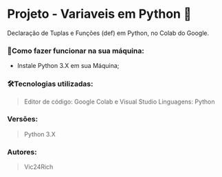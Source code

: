 # Projeto - Variaveis em Python 🚀

Declaração de Tuplas e Funções (def) em Python, no Colab do Google.

### 🔌Como fazer funcionar na sua máquina:

- Instale Python 3.X em sua Máquina;

### 🛠️Tecnologias utilizadas:

> Editor de código: Google Colab e Visual Studio
Linguagens: Python
> 

### Versões:

> Python 3.X
> 

### Autores:

> Vic24Rich
>

